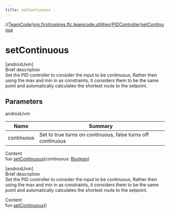 ```yaml
---
title: setContinuous -
---
```

//[TeamCode](../../index.md)/[org.firstinspires.ftc.teamcode.utilities](../index.md)/[PIDController](index.md)/[setContinuous](set-continuous.md)



# setContinuous  
[androidJvm]  
Brief description  
Set the PID controller to consider the input to be continuous, Rather then using the max and min in as constraints, it considers them to be the same point and automatically calculates the shortest route to the setpoint.  
  


## Parameters  
  
androidJvm  
  
|  Name|  Summary| 
|---|---|
| continuous| Set to true turns on continuous, false turns off continuous
  
  
Content  
fun [setContinuous](set-continuous.md)(continuous: [Boolean](https://kotlinlang.org/api/latest/jvm/stdlib/kotlin/-boolean/index.html))  


[androidJvm]  
Brief description  
Set the PID controller to consider the input to be continuous, Rather then using the max and min in as constraints, it considers them to be the same point and automatically calculates the shortest route to the setpoint.  
  
  
Content  
fun [setContinuous](set-continuous.md)()  




